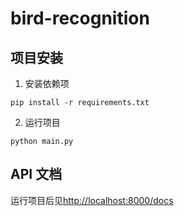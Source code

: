# bird-recognition

## 项目安装

1. 安装依赖项

`pip install -r requirements.txt`

2. 运行项目

`python main.py`

## API 文档

运行项目后见<http://localhost:8000/docs>
